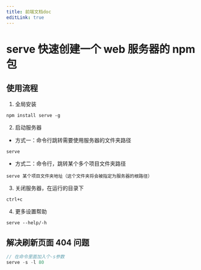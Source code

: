 ```yaml
---
title: 前端文档doc
editLink: true
---
```


# serve 快速创建一个 web 服务器的 npm 包

## 使用流程

1. 全局安装

```JavaScript{.line-numbers}
npm install serve -g
```

2. 启动服务器

- 方式一：命令行跳转需要使用服务器的文件夹路径

```JavaScript{.line-numbers}
serve
```

- 方式二：命令行，跳转某个多个项目文件夹路径

```JavaScript{.line-numbers}
serve 某个项目文件夹地址（这个文件夹将会被指定为服务器的根路径）
```

3. 关闭服务器，在运行的目录下

```JavaScript{.line-numbers}
ctrl+c
```

4. 更多设置帮助

```JavaScript{.line-numbers}
serve --help/-h
```

## 解决刷新页面 404 问题

```js
// 在命令里面加入个-s参数
serve -s -l 80
```
